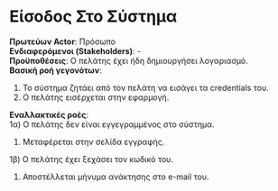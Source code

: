 # Είσοδος Στο Σύστημα

**Πρωτεύων Actor**: Πρόσωπο  
**Ενδιαφερόμενοι (Stakeholders)**: -  
**Προϋποθέσεις**: Ο πελάτης έχει ήδη δημιουργήσει λογαριασμό.  
**Βασική ροή γεγονότων**:  
1) Το σύστημα ζητάει από τον πελάτη να εισάγει τα credentials του.  
2) Ο πελάτης εισέρχεται στην εφαρμογή.   

**Εναλλακτικές ροές**:  
1α) Ο πελάτης δεν είναι εγγεγραμμένος στο σύστημα.  
1. Μεταφέρεται στην σελίδα εγγραφής.  

1β) Ο πελάτης έχει ξεχάσει τον κωδικό του.  
1. Αποστέλλεται μήνυμα ανάκτησης στο e-mail του.  